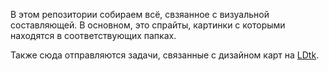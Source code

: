 В этом репозитории собираем всё, свзяанное с визуальной составляющей. В основном, это спрайты, картинки с которыми находятся в соответствующих папках.

Также сюда отправляются задачи, связанные с дизайном карт на [LDtk](https://ldtk.io/).

